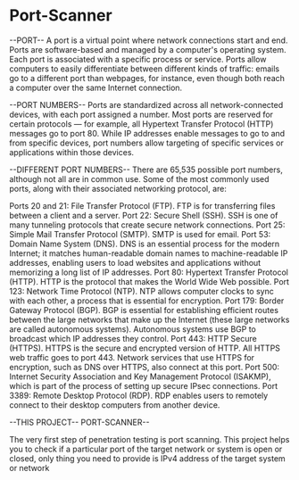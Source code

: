 # Port-Scanner
--PORT--
A port is a virtual point where network connections start and end. Ports are software-based and managed by a computer's operating system. Each port is associated with a specific process or service. Ports allow computers to easily differentiate between different kinds of traffic: emails go to a different port than webpages, for instance, even though both reach a computer over the same Internet connection.

--PORT NUMBERS--
Ports are standardized across all network-connected devices, with each port assigned a number. Most ports are reserved for certain protocols — for example, all Hypertext Transfer Protocol (HTTP) messages go to port 80. While IP addresses enable messages to go to and from specific devices, port numbers allow targeting of specific services or applications within those devices.

--DIFFERENT PORT NUMBERS--
There are 65,535 possible port numbers, although not all are in common use. Some of the most commonly used ports, along with their associated networking protocol, are:

Ports 20 and 21: File Transfer Protocol (FTP). FTP is for transferring files between a client and a server.
Port 22: Secure Shell (SSH). SSH is one of many tunneling protocols that create secure network connections.
Port 25: Simple Mail Transfer Protocol (SMTP). SMTP is used for email.
Port 53: Domain Name System (DNS). DNS is an essential process for the modern Internet; it matches human-readable domain names to machine-readable IP addresses, enabling users to load websites and applications without memorizing a long list of IP addresses.
Port 80: Hypertext Transfer Protocol (HTTP). HTTP is the protocol that makes the World Wide Web possible.
Port 123: Network Time Protocol (NTP). NTP allows computer clocks to sync with each other, a process that is essential for encryption.
Port 179: Border Gateway Protocol (BGP). BGP is essential for establishing efficient routes between the large networks that make up the Internet (these large networks are called autonomous systems). Autonomous systems use BGP to broadcast which IP addresses they control.
Port 443: HTTP Secure (HTTPS). HTTPS is the secure and encrypted version of HTTP. All HTTPS web traffic goes to port 443. Network services that use HTTPS for encryption, such as DNS over HTTPS, also connect at this port.
Port 500: Internet Security Association and Key Management Protocol (ISAKMP), which is part of the process of setting up secure IPsec connections.
Port 3389: Remote Desktop Protocol (RDP). RDP enables users to remotely connect to their desktop computers from another device.



--THIS PROJECT-- PORT-SCANNER--


The very first step of penetration testing is port scanning. This project helps you to check if a particular port of the target network or system is open or closed, only thing you need to provide is IPv4 address of the target system or network
